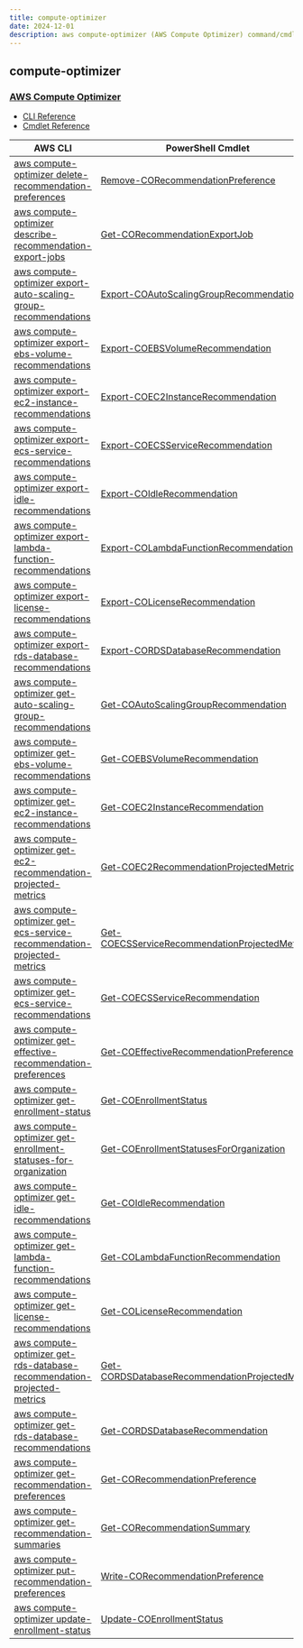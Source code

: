 ```yaml
---
title: compute-optimizer
date: 2024-12-01
description: aws compute-optimizer (AWS Compute Optimizer) command/cmdlet list.
---
```


## compute-optimizer

### [AWS Compute Optimizer](https://aws.amazon.com/compute-optimizer/)

* [CLI Reference](https://awscli.amazonaws.com/v2/documentation/api/latest/reference/compute-optimizer/index.html)
* [Cmdlet Reference](https://docs.aws.amazon.com/powershell/latest/reference/items/ComputeOptimizer_cmdlets.html)

|AWS CLI|PowerShell Cmdlet|
|----|----|
|[aws compute-optimizer delete-recommendation-preferences](https://awscli.amazonaws.com/v2/documentation/api/latest/reference/compute-optimizer/delete-recommendation-preferences.html)|[Remove-CORecommendationPreference](https://docs.aws.amazon.com/powershell/latest/reference/items/Remove-CORecommendationPreference.html)|
|[aws compute-optimizer describe-recommendation-export-jobs](https://awscli.amazonaws.com/v2/documentation/api/latest/reference/compute-optimizer/describe-recommendation-export-jobs.html)|[Get-CORecommendationExportJob](https://docs.aws.amazon.com/powershell/latest/reference/items/Get-CORecommendationExportJob.html)|
|[aws compute-optimizer export-auto-scaling-group-recommendations](https://awscli.amazonaws.com/v2/documentation/api/latest/reference/compute-optimizer/export-auto-scaling-group-recommendations.html)|[Export-COAutoScalingGroupRecommendation](https://docs.aws.amazon.com/powershell/latest/reference/items/Export-COAutoScalingGroupRecommendation.html)|
|[aws compute-optimizer export-ebs-volume-recommendations](https://awscli.amazonaws.com/v2/documentation/api/latest/reference/compute-optimizer/export-ebs-volume-recommendations.html)|[Export-COEBSVolumeRecommendation](https://docs.aws.amazon.com/powershell/latest/reference/items/Export-COEBSVolumeRecommendation.html)|
|[aws compute-optimizer export-ec2-instance-recommendations](https://awscli.amazonaws.com/v2/documentation/api/latest/reference/compute-optimizer/export-ec2-instance-recommendations.html)|[Export-COEC2InstanceRecommendation](https://docs.aws.amazon.com/powershell/latest/reference/items/Export-COEC2InstanceRecommendation.html)|
|[aws compute-optimizer export-ecs-service-recommendations](https://awscli.amazonaws.com/v2/documentation/api/latest/reference/compute-optimizer/export-ecs-service-recommendations.html)|[Export-COECSServiceRecommendation](https://docs.aws.amazon.com/powershell/latest/reference/items/Export-COECSServiceRecommendation.html)|
|[aws compute-optimizer export-idle-recommendations](https://awscli.amazonaws.com/v2/documentation/api/latest/reference/compute-optimizer/export-idle-recommendations.html)|[Export-COIdleRecommendation](https://docs.aws.amazon.com/powershell/latest/reference/items/Export-COIdleRecommendation.html)|
|[aws compute-optimizer export-lambda-function-recommendations](https://awscli.amazonaws.com/v2/documentation/api/latest/reference/compute-optimizer/export-lambda-function-recommendations.html)|[Export-COLambdaFunctionRecommendation](https://docs.aws.amazon.com/powershell/latest/reference/items/Export-COLambdaFunctionRecommendation.html)|
|[aws compute-optimizer export-license-recommendations](https://awscli.amazonaws.com/v2/documentation/api/latest/reference/compute-optimizer/export-license-recommendations.html)|[Export-COLicenseRecommendation](https://docs.aws.amazon.com/powershell/latest/reference/items/Export-COLicenseRecommendation.html)|
|[aws compute-optimizer export-rds-database-recommendations](https://awscli.amazonaws.com/v2/documentation/api/latest/reference/compute-optimizer/export-rds-database-recommendations.html)|[Export-CORDSDatabaseRecommendation](https://docs.aws.amazon.com/powershell/latest/reference/items/Export-CORDSDatabaseRecommendation.html)|
|[aws compute-optimizer get-auto-scaling-group-recommendations](https://awscli.amazonaws.com/v2/documentation/api/latest/reference/compute-optimizer/get-auto-scaling-group-recommendations.html)|[Get-COAutoScalingGroupRecommendation](https://docs.aws.amazon.com/powershell/latest/reference/items/Get-COAutoScalingGroupRecommendation.html)|
|[aws compute-optimizer get-ebs-volume-recommendations](https://awscli.amazonaws.com/v2/documentation/api/latest/reference/compute-optimizer/get-ebs-volume-recommendations.html)|[Get-COEBSVolumeRecommendation](https://docs.aws.amazon.com/powershell/latest/reference/items/Get-COEBSVolumeRecommendation.html)|
|[aws compute-optimizer get-ec2-instance-recommendations](https://awscli.amazonaws.com/v2/documentation/api/latest/reference/compute-optimizer/get-ec2-instance-recommendations.html)|[Get-COEC2InstanceRecommendation](https://docs.aws.amazon.com/powershell/latest/reference/items/Get-COEC2InstanceRecommendation.html)|
|[aws compute-optimizer get-ec2-recommendation-projected-metrics](https://awscli.amazonaws.com/v2/documentation/api/latest/reference/compute-optimizer/get-ec2-recommendation-projected-metrics.html)|[Get-COEC2RecommendationProjectedMetric](https://docs.aws.amazon.com/powershell/latest/reference/items/Get-COEC2RecommendationProjectedMetric.html)|
|[aws compute-optimizer get-ecs-service-recommendation-projected-metrics](https://awscli.amazonaws.com/v2/documentation/api/latest/reference/compute-optimizer/get-ecs-service-recommendation-projected-metrics.html)|[Get-COECSServiceRecommendationProjectedMetric](https://docs.aws.amazon.com/powershell/latest/reference/items/Get-COECSServiceRecommendationProjectedMetric.html)|
|[aws compute-optimizer get-ecs-service-recommendations](https://awscli.amazonaws.com/v2/documentation/api/latest/reference/compute-optimizer/get-ecs-service-recommendations.html)|[Get-COECSServiceRecommendation](https://docs.aws.amazon.com/powershell/latest/reference/items/Get-COECSServiceRecommendation.html)|
|[aws compute-optimizer get-effective-recommendation-preferences](https://awscli.amazonaws.com/v2/documentation/api/latest/reference/compute-optimizer/get-effective-recommendation-preferences.html)|[Get-COEffectiveRecommendationPreference](https://docs.aws.amazon.com/powershell/latest/reference/items/Get-COEffectiveRecommendationPreference.html)|
|[aws compute-optimizer get-enrollment-status](https://awscli.amazonaws.com/v2/documentation/api/latest/reference/compute-optimizer/get-enrollment-status.html)|[Get-COEnrollmentStatus](https://docs.aws.amazon.com/powershell/latest/reference/items/Get-COEnrollmentStatus.html)|
|[aws compute-optimizer get-enrollment-statuses-for-organization](https://awscli.amazonaws.com/v2/documentation/api/latest/reference/compute-optimizer/get-enrollment-statuses-for-organization.html)|[Get-COEnrollmentStatusesForOrganization](https://docs.aws.amazon.com/powershell/latest/reference/items/Get-COEnrollmentStatusesForOrganization.html)|
|[aws compute-optimizer get-idle-recommendations](https://awscli.amazonaws.com/v2/documentation/api/latest/reference/compute-optimizer/get-idle-recommendations.html)|[Get-COIdleRecommendation](https://docs.aws.amazon.com/powershell/latest/reference/items/Get-COIdleRecommendation.html)|
|[aws compute-optimizer get-lambda-function-recommendations](https://awscli.amazonaws.com/v2/documentation/api/latest/reference/compute-optimizer/get-lambda-function-recommendations.html)|[Get-COLambdaFunctionRecommendation](https://docs.aws.amazon.com/powershell/latest/reference/items/Get-COLambdaFunctionRecommendation.html)|
|[aws compute-optimizer get-license-recommendations](https://awscli.amazonaws.com/v2/documentation/api/latest/reference/compute-optimizer/get-license-recommendations.html)|[Get-COLicenseRecommendation](https://docs.aws.amazon.com/powershell/latest/reference/items/Get-COLicenseRecommendation.html)|
|[aws compute-optimizer get-rds-database-recommendation-projected-metrics](https://awscli.amazonaws.com/v2/documentation/api/latest/reference/compute-optimizer/get-rds-database-recommendation-projected-metrics.html)|[Get-CORDSDatabaseRecommendationProjectedMetric](https://docs.aws.amazon.com/powershell/latest/reference/items/Get-CORDSDatabaseRecommendationProjectedMetric.html)|
|[aws compute-optimizer get-rds-database-recommendations](https://awscli.amazonaws.com/v2/documentation/api/latest/reference/compute-optimizer/get-rds-database-recommendations.html)|[Get-CORDSDatabaseRecommendation](https://docs.aws.amazon.com/powershell/latest/reference/items/Get-CORDSDatabaseRecommendation.html)|
|[aws compute-optimizer get-recommendation-preferences](https://awscli.amazonaws.com/v2/documentation/api/latest/reference/compute-optimizer/get-recommendation-preferences.html)|[Get-CORecommendationPreference](https://docs.aws.amazon.com/powershell/latest/reference/items/Get-CORecommendationPreference.html)|
|[aws compute-optimizer get-recommendation-summaries](https://awscli.amazonaws.com/v2/documentation/api/latest/reference/compute-optimizer/get-recommendation-summaries.html)|[Get-CORecommendationSummary](https://docs.aws.amazon.com/powershell/latest/reference/items/Get-CORecommendationSummary.html)|
|[aws compute-optimizer put-recommendation-preferences](https://awscli.amazonaws.com/v2/documentation/api/latest/reference/compute-optimizer/put-recommendation-preferences.html)|[Write-CORecommendationPreference](https://docs.aws.amazon.com/powershell/latest/reference/items/Write-CORecommendationPreference.html)|
|[aws compute-optimizer update-enrollment-status](https://awscli.amazonaws.com/v2/documentation/api/latest/reference/compute-optimizer/update-enrollment-status.html)|[Update-COEnrollmentStatus](https://docs.aws.amazon.com/powershell/latest/reference/items/Update-COEnrollmentStatus.html)|

